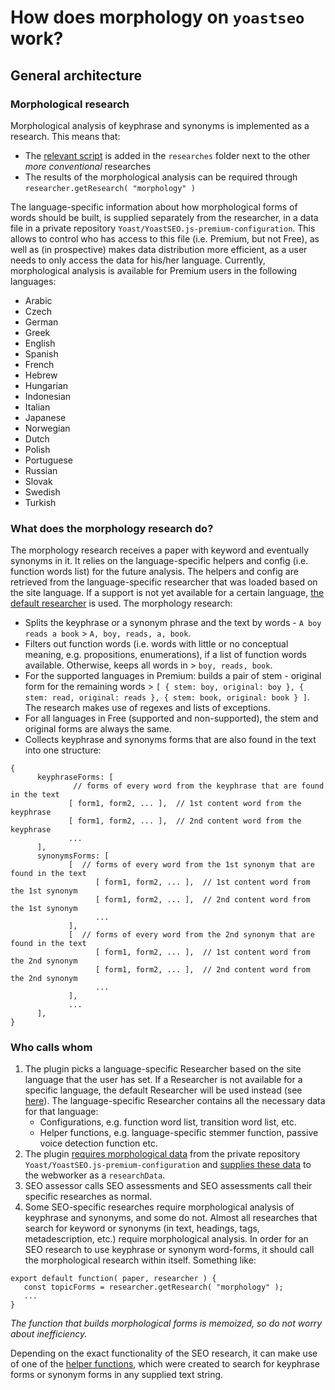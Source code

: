 # How does morphology on `yoastseo` work?
## General architecture
### Morphological research
Morphological analysis of keyphrase and synonyms is implemented as a research. This means that:

* The [relevant script](https://github.com/Yoast/wordpress-seo/blob/trunk/packages/yoastseo/src/languageProcessing/researches/getWordForms.js) is added in the `researches` folder next to the other _more conventional_ researches
* The results of the morphological analysis can be required through `researcher.getResearch( "morphology" )`

The language-specific information about how morphological forms of words should be built, is supplied separately from the researcher, in a data file in a private repository `Yoast/YoastSEO.js-premium-configuration`. This allows to control who has access to this file (i.e. Premium, but not Free), as well as (in prospective) makes data distribution more efficient, as a user needs to only access the data for his/her language. Currently, morphological analysis is available for Premium users in the following languages:
* Arabic
* Czech
* German
* Greek
* English
* Spanish
* French
* Hebrew
* Hungarian
* Indonesian
* Italian
* Japanese
* Norwegian
* Dutch
* Polish
* Portuguese
* Russian
* Slovak
* Swedish
* Turkish

### What does the morphology research do?
The morphology research receives a paper with keyword and eventually synonyms in it. It relies on the language-specific helpers and config (i.e. function words list) for the future analysis. The helpers and config are retrieved from the language-specific researcher that was loaded based on the site language. If a support is not yet available for a certain language, [the default researcher](https://github.com/Yoast/wordpress-seo/blob/trunk/packages/yoastseo/src/languageProcessing/languages/_default/Researcher.js) is used.
The morphology research:

* Splits the keyphrase or a synonym phrase and the text by words - `A boy reads a book` > `A, boy, reads, a, book`.
* Filters out function words (i.e. words with little or no conceptual meaning, e.g. propositions, enumerations), if a list of function words available. Otherwise, keeps all words in > `boy, reads, book`.
* For the supported languages in Premium: builds a pair of stem - original form for the remaining words > `[ { stem: boy, original: boy }, { stem: read, original: reads }, { stem: book, original: book } ]`. The research makes use of regexes and lists of exceptions.
* For all languages in Free (supported and non-supported), the stem and original forms are always the same.
* Collects keyphrase and synonyms forms that are also found in the text into one structure:
````
{
      keyphraseForms: [
              // forms of every word from the keyphrase that are found in the text
             [ form1, form2, ... ],  // 1st content word from the keyphrase
             [ form1, form2, ... ],  // 2nd content word from the keyphrase
             ...
      ],
      synonymsForms: [
             [  // forms of every word from the 1st synonym that are found in the text
                   [ form1, form2, ... ],  // 1st content word from the 1st synonym
                   [ form1, form2, ... ],  // 2nd content word from the 1st synonym
                   ...
             ],
             [  // forms of every word from the 2nd synonym that are found in the text
                   [ form1, form2, ... ],  // 1st content word from the 2nd synonym
                   [ form1, form2, ... ],  // 2nd content word from the 2nd synonym
                   ...
             ],
             ...
      ],
}
````
### Who calls whom
1. The plugin picks a language-specific Researcher based on the site language that the user has set. If a Researcher is not available for a specific language, the default Researcher will be used instead (see [here](https://github.com/Yoast/wordpress-seo/blob/81b13cd9eba09d82e0f0b6262b716aa288e5cc29/src/helpers/language-helper.php#L46)). The language-specific Researcher contains all the necessary data for that language:
   * Configurations, e.g. function word list, transition word list, etc.
   * Helper functions, e.g. language-specific stemmer function, passive voice detection function etc.
2. The plugin [requires morphological data](https://github.com/Yoast/my-yoast/issues/1918) from the private repository `Yoast/YoastSEO.js-premium-configuration` and [supplies these data](https://github.com/Yoast/YoastSEO.js/issues/1809) to the webworker as a `researchData`.
3. SEO assessor calls SEO assessments and SEO assessments call their specific researches as normal.
4. Some SEO-specific researches require morphological analysis of keyphrase and synonyms, and some do not. Almost all researches that search for keyword or synonyms (in text, headings, tags, metadescription, etc.) require morphological analysis.
In order for an SEO research to use keyphrase or synonym word-forms, it should call the morphological research within itself. Something like:

````
export default function( paper, researcher ) {
   const topicForms = researcher.getResearch( "morphology" );
   ...
}
````
_The function that builds morphological forms is memoized, so do not worry about inefficiency._

Depending on the exact functionality of the SEO research, it can make use of one of the [helper functions](https://github.com/Yoast/wordpress-seo/blob/trunk/packages/yoastseo/src/languageProcessing/helpers/match/findKeywordFormsInString.js), which were created to search for keyphrase forms or synonym forms in any supplied text string.


